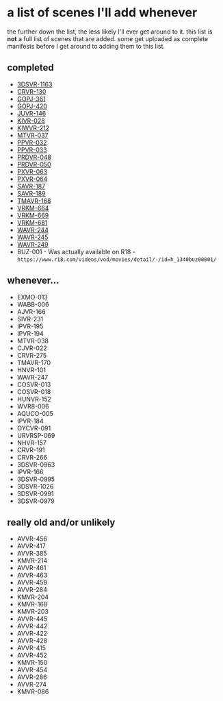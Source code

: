 # a list of scenes I'll add whenever
the further down the list, the less likely I'll ever get around to it. this list is **not** a full list of scenes that are added. some get uploaded as complete manifests before I get around to adding them to this list.

## completed
* [3DSVR-1163](https://github.com/vt-idiot/JAV-VR-JSON/blob/main/3DSVR/3DSVR-1163.json)
* [CRVR-130](https://github.com/vt-idiot/JAV-VR-JSON/blob/main/CRVR/CRVR-130.json)
* [GOPJ-361](https://github.com/vt-idiot/JAV-VR-JSON/blob/main/GOPJ/GOPJ-361.json)
* [GOPJ-420](https://github.com/vt-idiot/JAV-VR-JSON/blob/main/GOPJ/GOPJ-420.json)
* [JUVR-146](https://github.com/vt-idiot/JAV-VR-JSON/blob/main/JUVR/JUVR-146.json)
* [KIVR-028](https://github.com/vt-idiot/JAV-VR-JSON/blob/main/KIVR/KIVR-028.json)
* [KIWVR-212](https://github.com/vt-idiot/JAV-VR-JSON/blob/main/KIWVR/KIWVR-212.json)
* [MTVR-037](https://github.com/vt-idiot/JAV-VR-JSON/blob/main/MTVR/MTVR-037.json)
* [PPVR-032](https://github.com/vt-idiot/JAV-VR-JSON/blob/main/PPVR/PPVR-032.json)
* [PPVR-033](https://github.com/vt-idiot/JAV-VR-JSON/blob/main/PPVR/PPVR-033.json)
* [PRDVR-048](https://github.com/vt-idiot/JAV-VR-JSON/blob/main/PRDVR%20%5BPrestige%20%22PRVR%22%5D/PRDVR-048.json)
* [PRDVR-050](https://github.com/vt-idiot/JAV-VR-JSON/blob/main/PRDVR%20%5BPrestige%20%22PRVR%22%5D/PRDVR-050.json)
* [PXVR-063](https://github.com/vt-idiot/JAV-VR-JSON/blob/main/PXVR/PXVR-063.json)
* [PXVR-064](https://github.com/vt-idiot/JAV-VR-JSON/blob/main/PXVR/PXVR-064.json)
* [SAVR-187](https://github.com/vt-idiot/JAV-VR-JSON/blob/main/SAVR/SAVR-187.json)
* [SAVR-189](https://github.com/vt-idiot/JAV-VR-JSON/blob/main/SAVR/SAVR-189.json)
* [TMAVR-168](https://github.com/vt-idiot/JAV-VR-JSON/blob/main/TMAVR/TMAVR-168.json)
* [VRKM-664](https://github.com/vt-idiot/JAV-VR-JSON/blob/main/VRKM/VRKM-664.json)
* [VRKM-669](https://github.com/vt-idiot/JAV-VR-JSON/blob/main/VRKM/VRKM-669.json)
* [VRKM-681](https://github.com/vt-idiot/JAV-VR-JSON/blob/main/VRKM/VRKM-681.json)
* [WAVR-244](https://github.com/vt-idiot/JAV-VR-JSON/blob/main/WAVR/WAVR-244.json)
* [WAVR-245](https://github.com/vt-idiot/JAV-VR-JSON/blob/main/WAVR/WAVR-245.json)
* [WAVR-249](https://github.com/vt-idiot/JAV-VR-JSON/blob/main/WAVR/WAVR-249.json)
* BUZ-001 - Was actually available on R18 - `https://www.r18.com/videos/vod/movies/detail/-/id=h_1340buz00001/`

## whenever...
* EXMO-013
* WABB-006
* AJVR-166
* SIVR-231
* IPVR-195
* IPVR-194
* MTVR-038
* CJVR-022
* CRVR-275
* TMAVR-170
* HNVR-101
* WAVR-247
* COSVR-013
* COSVR-018
* HUNVR-152
* WVR8-006
* AQUCO-005
* IPVR-184
* OYCVR-091
* URVRSP-069
* NHVR-157
* CRVR-191
* CRVR-266
* 3DSVR-0963
* IPVR-166
* 3DSVR-0995
* 3DSVR-1026
* 3DSVR-0991
* 3DSVR-0979


## really old and/or unlikely
* AVVR-456
* AVVR-417
* AVVR-385
* KMVR-214
* AVVR-461
* AVVR-463
* AVVR-459
* AVVR-284
* KMVR-204
* KMVR-168
* KMVR-203
* AVVR-445
* AVVR-442
* AVVR-422
* AVVR-428
* AVVR-415
* AVVR-452
* KMVR-150
* AVVR-454
* AVVR-286
* AVVR-274
* KMVR-086

